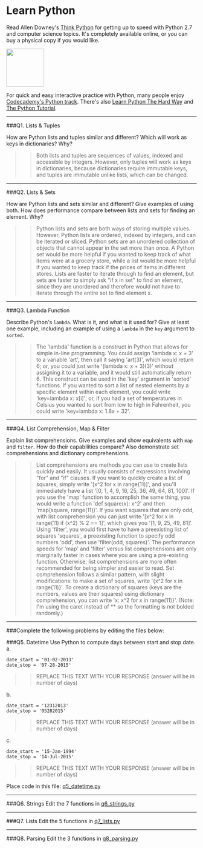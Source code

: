 # Learn Python

Read Allen Downey's [Think Python](http://www.greenteapress.com/thinkpython/) for getting up to speed with Python 2.7 and computer science topics. It's completely available online, or you can buy a physical copy if you would like.

<a href="http://www.greenteapress.com/thinkpython/"><img src="img/think_python.png" style="width: 100px;" target="_blank"></a>

For quick and easy interactive practice with Python, many people enjoy [Codecademy's Python track](http://www.codecademy.com/en/tracks/python). There's also [Learn Python The Hard Way](http://learnpythonthehardway.org/book/) and [The Python Tutorial](https://docs.python.org/2/tutorial/).

---

###Q1. Lists &amp; Tuples

How are Python lists and tuples similar and different? Which will work as keys in dictionaries? Why?

>> Both lists and tuples are sequences of values, indexed and accessible by integers. However, only tuples will work as keys in dictionaries, because dictionaries require immutable keys, and tuples are immutable unlike lists, which can be changed.

---

###Q2. Lists &amp; Sets

How are Python lists and sets similar and different? Give examples of using both. How does performance compare between lists and sets for finding an element. Why?

>> Python lists and sets are both ways of storing multiple values. However, Python lists are ordered, indexed by integers, and can be iterated or sliced. Python sets are an unordered collection of objects that cannot appear in the set more than once. A Python set would be more helpful if you wanted to keep track of what items were at a grocery store, while a list would be more helpful if you wanted to keep track if the prices of items in different stores. Lists are faster to iterate through to find an element, but sets are faster to simply ask "if x in set" to find an element, since they are unordered and therefore would not have to iterate through the entire set to find element x.

---

###Q3. Lambda Function

Describe Python's `lambda`. What is it, and what is it used for? Give at least one example, including an example of using a `lambda` in the `key` argument to `sorted`.

>> The 'lambda' function is a construct in Python that allows for simple in-line programming. You could assign 'lambda x: x + 3' to a variable 'art', then call it saying 'art(3)', which would return 6; or, you could just write '(lambda x: x + 3)(3)' without assigning it to a variable, and it would still automatically return 6. This construct can be used in the 'key' argument in 'sorted' functions. If you wanted to sort a list of nested elements by a specific element within each element, you could write 'key=lambda x: x[i]'; or, if you had a set of temperatures in Celsius you wanted to sort from low to high in Fahrenheit, you could write 'key=lambda x: 1.8x + 32'.

---

###Q4. List Comprehension, Map &amp; Filter

Explain list comprehensions. Give examples and show equivalents with `map` and `filter`. How do their capabilities compare? Also demonstrate set comprehensions and dictionary comprehensions.

>> List comprehensions are methods you can use to create lists quickly and easily. It usually consists of expressions involving "for" and "if" clauses. If you want to quickly create a list of squares, simply write '[x^2 for x in range(11)]', and you'll immediately have a list '[0, 1, 4, 9, 16, 25, 36, 49, 64, 81, 100]'. If you use the 'map' function to accomplish the same thing, you would write a function 'def square(x): x^2' and then 'map(square, range(11))'. If you want squares that are only odd, with list comprehension you can just write '[x^2 for x in range(11) if (x^2) % 2 == 1]', which gives you '[1, 9, 25, 49, 81]'. Using 'filter', you would first have to have a preexisting list of squares 'squares', a preexisting function to specify odd numbers 'odd', then use 'filter(odd, squares)'. The performance speeds for 'map' and 'filter' versus list comprehensions are only marginally faster in cases where you are using a pre-existing function. Otherwise, list comprehensions are more often recommended for being simpler and easier to read. Set comprehension follows a similar pattern, with slight modifications: to make a set of squares, write '{x^2 for x in range(11)}'. To create a dictionary of squares (keys are the numbers, values are their squares) using dictionary comprehension, you can write 'x: x^2 for x in range(11)}'.
(Note: I'm using the caret instead of ** so the formatting is not bolded randomly.)

---

###Complete the following problems by editing the files below:

###Q5. Datetime
Use Python to compute days between start and stop date.   
a.  

```
date_start = '01-02-2013'    
date_stop = '07-28-2015'
```

>> REPLACE THIS TEXT WITH YOUR RESPONSE (answer will be in number of days)

b.  
```
date_start = '12312013'  
date_stop = '05282015'  
```

>> REPLACE THIS TEXT WITH YOUR RESPONSE (answer will be in number of days)

c.  
```
date_start = '15-Jan-1994'      
date_stop = '14-Jul-2015'  
```

>> REPLACE THIS TEXT WITH YOUR RESPONSE  (answer will be in number of days)

Place code in this file: [q5_datetime.py](python/q5_datetime.py)

---

###Q6. Strings
Edit the 7 functions in [q6_strings.py](python/q6_strings.py)

---

###Q7. Lists
Edit the 5 functions in [q7_lists.py](python/q7_lists.py)

---

###Q8. Parsing
Edit the 3 functions in [q8_parsing.py](python/q8_parsing.py)





